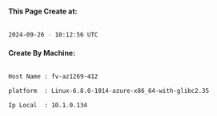 
   
#### This Page Create at:

```bash

2024-09-26 - 10:12:56 UTC

```

#### Create By Machine:

```bash

Host Name : fv-az1269-412

platform  : Linux-6.8.0-1014-azure-x86_64-with-glibc2.35

Ip Local  : 10.1.0.134

```

